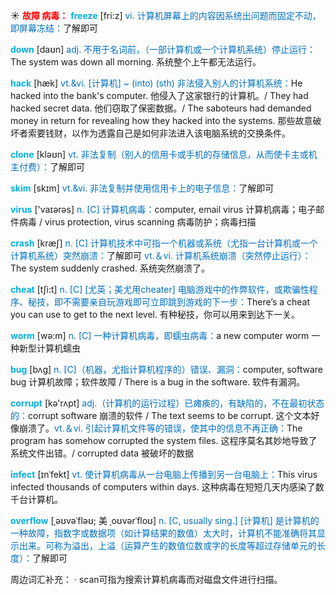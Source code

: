 ☀ <font color="red">**故障 病毒：**</font>
<font color="sky blue">**freeze**</font> [fri:z] 
<font color="#0070c0">vi. 计算机屏幕上的内容因系统出问题而固定不动，即屏幕冻结：</font>了解即可

<font color="sky blue">**down**</font> [daʊn] 
<font color="#0070c0">adj. 不用于名词前，（一部计算机或一个计算机系统）停止运行：</font>The system was down all morning. 系统整个上午都无法运行。
           
<font color="sky blue">**hack**</font> [hæk]
<font color="#0070c0">vt.&vi. [计算机] ~ (into) (sth) 非法侵入别人的计算机系统：</font>He hacked into the bank's computer. 他侵入了这家银行的计算机。/ They had hacked secret data. 他们窃取了保密数据。/ The saboteurs had demanded money in return for revealing how they hacked into the systems. 那些故意破坏者索要钱财，以作为透露自己是如何非法进入该电脑系统的交换条件。

<font color="sky blue">**clone**</font> [kləʊn] 
<font color="#0070c0">vt. 非法复制（别人的信用卡或手机的存储信息，从而使卡主或机主付费）：</font>了解即可
           
<font color="sky blue">**skim**</font> [skɪm]
<font color="#0070c0">vt.&vi. 非法复制并使用信用卡上的电子信息：</font>了解即可

<font color="sky blue">**virus**</font> ['vaɪərəs] 
<font color="#0070c0">n. [C] 计算机病毒：</font>computer, email virus 计算机病毒；电子邮件病毒 / virus protection, virus scanning 病毒防护；病毒扫描

<font color="sky blue">**crash**</font> [kræʃ] 
<font color="#0070c0">n. [C] 计算机技术中可指一个机器或系统（尤指一台计算机或一个计算机系统）突然崩溃：</font>了解即可 <font color="#0070c0">vt.＆vi. 计算机系统崩溃（突然停止运行）：</font>The system suddenly crashed. 系统突然崩溃了。

<font color="sky blue">**cheat**</font> [tʃi:t] 
<font color="#0070c0">n. [C] [尤英；美尤用cheater] 电脑游戏中的作弊软件，或欺骗性程序、秘技，即不需要亲自玩游戏即可立即跳到游戏的下一步：</font>There’s a cheat you can use to get to the next level. 有种秘技，你可以用来到达下一关。

<font color="sky blue">**worm**</font> [wə:m] 
<font color="#0070c0">n. [C] 一种计算机病毒，即蠕虫病毒：</font>a new computer worm 一种新型计算机蠕虫
           
<font color="sky blue">**bug**</font> [bʌg]
<font color="#0070c0">n. [C]（机器，尤指计算机程序的）错误、漏洞：</font>computer, software bug 计算机故障；软件故障 / There is a bug in the software. 软件有漏洞。

<font color="sky blue">**corrupt**</font> [kə'rʌpt] 
<font color="#0070c0">adj.（计算机的运行过程）已瘫痪的，有缺陷的，不在最初状态的：</font>corrupt software 崩溃的软件 / The text seems to be corrupt. 这个文本好像崩溃了。<font color="#0070c0">vt.＆vi. 引起计算机文件等的错误，使其中的信息不再正确：</font>The program has somehow corrupted the system files. 这程序莫名其妙地导致了系统文件出错。/ corrupted data 被破坏的数据
           
<font color="sky blue">**infect**</font> [ɪnˈfekt]
<font color="#0070c0">vt. 使计算机病毒从一台电脑上传播到另一台电脑上：</font>This virus infected thousands of computers within days. 这种病毒在短短几天内感染了数千台计算机。
           
<font color="sky blue">**overflow**</font> [ˌəʊvəˈfləʊ; 美 ˌoʊvərˈfloʊ]
<font color="#0070c0">n. [C, usually sing.] [计算机] 是计算机的一种故障，指数字或数据项（如计算结果的数值）太大时，计算机不能准确将其显示出来。可称为溢出，上溢（运算产生的数值位数或字的长度等超过存储单元的长度）：</font>了解即可

周边词汇补充：
· scan可指为搜索计算机病毒而对磁盘文件进行扫描。
